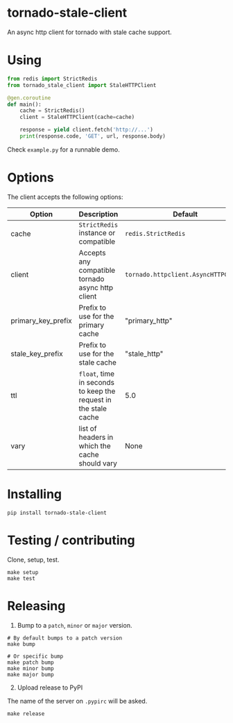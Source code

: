 # tornado-stale-client

An async http client for tornado with stale cache support.


# Using

```python
from redis import StrictRedis
from tornado_stale_client import StaleHTTPClient

@gen.coroutine
def main():
    cache = StrictRedis()
    client = StaleHTTPClient(cache=cache)

    response = yield client.fetch('http://...')
    print(response.code, 'GET', url, response.body)
```

Check `example.py` for a runnable demo.


# Options

The client accepts the following options:

| Option               | Description                                                     | Default                              |
| -------------------- | --------------------------------------------------------------- | ------------------------------------ |
| cache                | `StrictRedis` instance or compatible                            | `redis.StrictRedis`                  |
| client               | Accepts any compatible tornado async http client                | `tornado.httpclient.AsyncHTTPClient` |
| primary_key_prefix   | Prefix to use for the primary cache                             | "primary_http"                       |
| stale_key_prefix     | Prefix to use for the stale cache                               | "stale_http"                         |
| ttl                  | `float`, time in seconds to keep the request in the stale cache | 5.0                                  |
| vary                 | list of headers in which the cache should vary                  | None                                 |


# Installing

```
pip install tornado-stale-client
```

# Testing / contributing

Clone, setup, test.

```
make setup
make test
```

# Releasing

1. Bump to a `patch`, `minor` or `major` version.

```
# By default bumps to a patch version
make bump

# Or specific bump
make patch bump
make minor bump
make major bump
```

2. Upload release to PyPI

The name of the server on `.pypirc` will be asked.

```
make release
```

